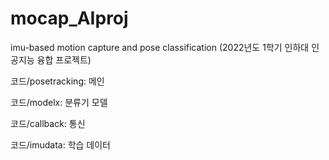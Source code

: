 # mocap_AIproj
imu-based motion capture and pose classification (2022년도 1학기 인하대 인공지능 융합 프로젝트)


코드/posetracking: 메인

코드/modelx: 분류기 모델

코드/callback: 통신

코드/imudata: 학습 데이터
